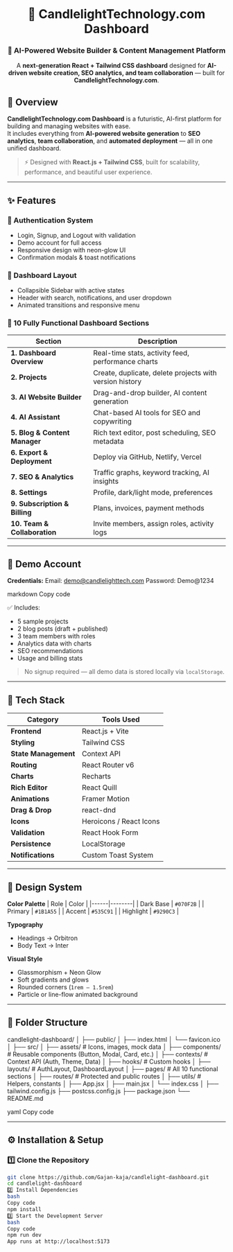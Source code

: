 <div align="center">

# 🚀 CandlelightTechnology.com Dashboard  

### 🌟 AI-Powered Website Builder & Content Management Platform

A **next-generation React + Tailwind CSS dashboard** designed for **AI-driven website creation, SEO analytics, and team collaboration** — built for **CandlelightTechnology.com**.

</div>

## 🧠 Overview

**CandlelightTechnology.com Dashboard** is a futuristic, AI-first platform for building and managing websites with ease.  
It includes everything from **AI-powered website generation** to **SEO analytics**, **team collaboration**, and **automated deployment** — all in one unified dashboard.

> ⚡ Designed with **React.js + Tailwind CSS**, built for scalability, performance, and beautiful user experience.

---

## ✨ Features

### 🔐 Authentication System
- Login, Signup, and Logout with validation  
- Demo account for full access  
- Responsive design with neon-glow UI  
- Confirmation modals & toast notifications  

### 🧭 Dashboard Layout
- Collapsible Sidebar with active states  
- Header with search, notifications, and user dropdown  
- Animated transitions and responsive menu  

### 🧩 10 Fully Functional Dashboard Sections
| Section | Description |
|----------|-------------|
| **1. Dashboard Overview** | Real-time stats, activity feed, performance charts |
| **2. Projects** | Create, duplicate, delete projects with version history |
| **3. AI Website Builder** | Drag-and-drop builder, AI content generation |
| **4. AI Assistant** | Chat-based AI tools for SEO and copywriting |
| **5. Blog & Content Manager** | Rich text editor, post scheduling, SEO metadata |
| **6. Export & Deployment** | Deploy via GitHub, Netlify, Vercel |
| **7. SEO & Analytics** | Traffic graphs, keyword tracking, AI insights |
| **8. Settings** | Profile, dark/light mode, preferences |
| **9. Subscription & Billing** | Plans, invoices, payment methods |
| **10. Team & Collaboration** | Invite members, assign roles, activity logs |

---

## 🧪 Demo Account

**Credentials:**
Email: demo@candlelighttech.com
Password: Demo@1234

markdown
Copy code

✅ Includes:
- 5 sample projects  
- 2 blog posts (draft + published)  
- 3 team members with roles  
- Analytics data with charts  
- SEO recommendations  
- Usage and billing stats  

> No signup required — all demo data is stored locally via `localStorage`.

---

## 🧰 Tech Stack

| Category | Tools Used |
|-----------|------------|
| **Frontend** | React.js + Vite |
| **Styling** | Tailwind CSS |
| **State Management** | Context API |
| **Routing** | React Router v6 |
| **Charts** | Recharts |
| **Rich Editor** | React Quill |
| **Animations** | Framer Motion |
| **Drag & Drop** | react-dnd |
| **Icons** | Heroicons / React Icons |
| **Validation** | React Hook Form |
| **Persistence** | LocalStorage |
| **Notifications** | Custom Toast System |

---

## 🎨 Design System

**Color Palette**
| Role | Color |
|------|--------|
| Dark Base | `#070F2B` |
| Primary | `#1B1A55` |
| Accent | `#535C91` |
| Highlight | `#9290C3` |

**Typography**
- Headings → Orbitron  
- Body Text → Inter  

**Visual Style**
- Glassmorphism + Neon Glow  
- Soft gradients and glows  
- Rounded corners (`1rem – 1.5rem`)  
- Particle or line-flow animated background  

---

## 📁 Folder Structure

candlelight-dashboard/
│
├── public/
│ ├── index.html
│ └── favicon.ico
│
├── src/
│ ├── assets/ # Icons, images, mock data
│ ├── components/ # Reusable components (Button, Modal, Card, etc.)
│ ├── contexts/ # Context API (Auth, Theme, Data)
│ ├── hooks/ # Custom hooks
│ ├── layouts/ # AuthLayout, DashboardLayout
│ ├── pages/ # All 10 functional sections
│ ├── routes/ # Protected and public routes
│ ├── utils/ # Helpers, constants
│ ├── App.jsx
│ ├── main.jsx
│ └── index.css
│
├── tailwind.config.js
├── postcss.config.js
├── package.json
└── README.md

yaml
Copy code

---

## ⚙️ Installation & Setup

### 1️⃣ Clone the Repository
```bash
git clone https://github.com/Gajan-kaja/candlelight-dashboard.git
cd candlelight-dashboard
2️⃣ Install Dependencies
bash
Copy code
npm install
3️⃣ Start the Development Server
bash
Copy code
npm run dev
App runs at http://localhost:5173
